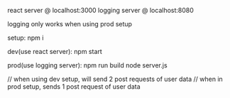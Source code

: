 react server @ localhost:3000
logging server @ localhost:8080

logging only works when using prod setup

setup:
npm i

dev(use react server):
npm start

prod(use logging server):
npm run build
node server.js

// when using dev setup, will send 2 post requests of user data
// when in prod setup, sends 1 post request of user data
